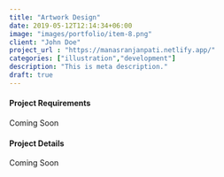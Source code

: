 ```yaml
---
title: "Artwork Design"
date: 2019-05-12T12:14:34+06:00
image: "images/portfolio/item-8.png"
client: "John Doe"
project_url : "https://manasranjanpati.netlify.app/"
categories: ["illustration","development"]
description: "This is meta description."
draft: true
---
```


#### Project Requirements

Coming Soon

#### Project Details

Coming Soon